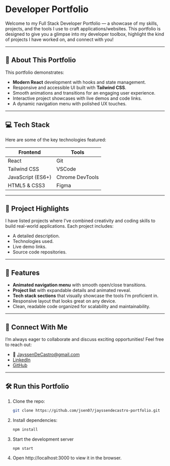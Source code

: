 # Developer Portfolio

Welcome to my Full Stack Developer Portfolio — a showcase of my skills, projects, and the tools I use to craft applications/websites. This portfolio is designed to give you a glimpse into my developer toolbox, highlight the kind of projects I have worked on, and connect with you!

---

## 🚀 About This Portfolio

This portfolio demonstrates:

- **Modern React** development with hooks and state management.
- Responsive and accessible UI built with **Tailwind CSS**.
- Smooth animations and transitions for an engaging user experience.
- Interactive project showcases with live demos and code links.
- A dynamic navigation menu with polished UX touches.

---

## 💻 Tech Stack

Here are some of the key technologies featured:

| Frontend               | Tools                  |
| ---------------------- | ---------------------- |
| React                  | Git                    |
| Tailwind CSS           | VSCode                 |
| JavaScript (ES6+)      | Chrome DevTools        |
| HTML5 & CSS3           | Figma                  |

---

## 📂 Project Highlights

I have listed projects where I’ve combined creativity and coding skills to build real-world applications. Each project includes:

- A detailed description.
- Technologies used.
- Live demo links.
- Source code repositories.

---

## 🎨 Features

- **Animated navigation menu** with smooth open/close transitions.
- **Project list** with expandable details and animated reveal.
- **Tech stack sections** that visually showcase the tools I’m proficient in.
- Responsive layout that looks great on any device.
- Clean, readable code organized for scalability and maintainability.

---

## 🔗 Connect With Me

I’m always eager to collaborate and discuss exciting opportunities! Feel free to reach out:

- 📧 JayssenDeCastro@gmail.com
- [LinkedIn](https://linkedin.com/in/yourprofile)
- [GitHub](https://github.com/yourusername)

---

## 🛠️ Run this Portfolio

1. Clone the repo:
   ```bash
   git clone https://github.com/jsen07/jayssendecastro-portfolio.git

2. Install dependencies:
   ```bash
   npm install
   
3. Start the development server
    ```bash
   npm start
    
4. Open http://localhost:3000 to view it in the browser.
